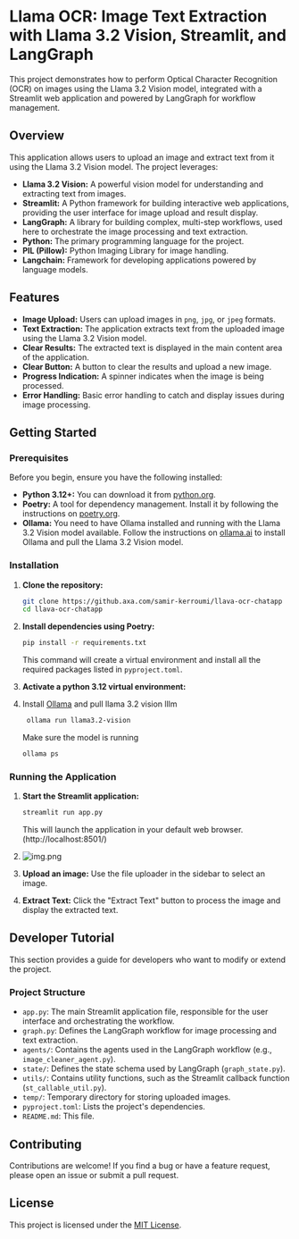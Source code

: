 # Llama OCR: Image Text Extraction with Llama 3.2 Vision, Streamlit, and LangGraph

This project demonstrates how to perform Optical Character Recognition (OCR) on images using the Llama 3.2 Vision model, integrated with a Streamlit web application and powered by LangGraph for workflow management.

## Overview

This application allows users to upload an image and extract text from it using the Llama 3.2 Vision model. The project leverages:

*   **Llama 3.2 Vision:** A powerful vision model for understanding and extracting text from images.
*   **Streamlit:** A Python framework for building interactive web applications, providing the user interface for image upload and result display.
*   **LangGraph:** A library for building complex, multi-step workflows, used here to orchestrate the image processing and text extraction.
*   **Python:** The primary programming language for the project.
*   **PIL (Pillow):** Python Imaging Library for image handling.
*   **Langchain:** Framework for developing applications powered by language models.

## Features

*   **Image Upload:** Users can upload images in `png`, `jpg`, or `jpeg` formats.
*   **Text Extraction:** The application extracts text from the uploaded image using the Llama 3.2 Vision model.
*   **Clear Results:** The extracted text is displayed in the main content area of the application.
*   **Clear Button:** A button to clear the results and upload a new image.
*   **Progress Indication:** A spinner indicates when the image is being processed.
*   **Error Handling:** Basic error handling to catch and display issues during image processing.

## Getting Started

### Prerequisites

Before you begin, ensure you have the following installed:

*   **Python 3.12+:** You can download it from [python.org](https://www.python.org/downloads/).
*   **Poetry:** A tool for dependency management. Install it by following the instructions on [poetry.org](https://python-poetry.org/docs/#installation).
*   **Ollama:** You need to have Ollama installed and running with the Llama 3.2 Vision model available. Follow the instructions on [ollama.ai](https://ollama.ai/) to install Ollama and pull the Llama 3.2 Vision model.

### Installation

1.  **Clone the repository:**

    ```bash
    git clone https://github.axa.com/samir-kerroumi/llava-ocr-chatapp
    cd llava-ocr-chatapp
    ```

2.  **Install dependencies using Poetry:**

    ```bash
    pip install -r requirements.txt
    ```

    This command will create a virtual environment and install all the required packages listed in `pyproject.toml`.

3.  **Activate a python 3.12 virtual environment:**

4. Install [Ollama](https://ollama.com/download) and pull llama 3.2 vision lllm
    
   ```bash
    ollama run llama3.2-vision
    ```
   Make sure the model is running 

    ```bash
    ollama ps
    ```

### Running the Application

1.  **Start the Streamlit application:**

    ```bash
    streamlit run app.py
    ```

    This will launch the application in your default web browser. (http://localhost:8501/)

2. ![img.png](img/img.png)

2.  **Upload an image:** Use the file uploader in the sidebar to select an image.

3.  **Extract Text:** Click the "Extract Text" button to process the image and display the extracted text.

## Developer Tutorial

This section provides a guide for developers who want to modify or extend the project.

### Project Structure

*   `app.py`: The main Streamlit application file, responsible for the user interface and orchestrating the workflow.
*   `graph.py`: Defines the LangGraph workflow for image processing and text extraction.
*   `agents/`: Contains the agents used in the LangGraph workflow (e.g., `image_cleaner_agent.py`).
*   `state/`: Defines the state schema used by LangGraph (`graph_state.py`).
*   `utils/`: Contains utility functions, such as the Streamlit callback function (`st_callable_util.py`).
*   `temp/`: Temporary directory for storing uploaded images.
*   `pyproject.toml`: Lists the project's dependencies.
*   `README.md`: This file.


## Contributing

Contributions are welcome! If you find a bug or have a feature request, please open an issue or submit a pull request.

## License

This project is licensed under the [MIT License](LICENSE).
